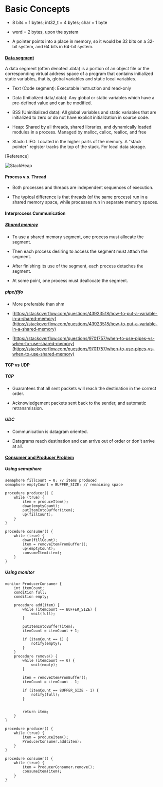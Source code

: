 # Basic Concepts

- 8 bits = 1 bytes; int32_t = 4 bytes; char = 1 byte

- word = 2 bytes, upon the system

- A pointer points into a place in memory, so it would be 32 bits on a 32-bit system, and 64 bits in 64-bit system.

#### [Data segment](https://en.wikipedia.org/wiki/Data_segment)

A data segment (often denoted .data) is a portion of an object file or the corresponding virtual address space of 
a program that contains initialized static variables, that is, global variables and static local variables.

- Text (Code segment): Executable instruction and read-only

- Data (Initialized data/.data): Any global or static variables which have a pre-defined value and can be modified.

- BSS (Uninitialized data): All global variables and static variables that are initialized to zero or do not have 
explicit initialization in source code.

- Heap: Shared by all threads, shared libraries, and dynamically loaded modules in a process. Managed by malloc, 
calloc, realloc, and free

- Stack: LIFO. Located in the higher parts of the memory. A "stack pointer" register tracks the top of the stack.
For local data storage.

[Reference]

![StackHeap](https://upload.wikimedia.org/wikipedia/commons/thumb/5/50/Program_memory_layout.pdf/page1-299px-Program_memory_layout.pdf.jpg)

#### Process v.s. Thread

- Both processes and threads are independent sequences of execution.

- The typical difference is that threads (of the same process) run in a shared memory space, while processes run 
in separate memory spaces.

#### Interprocess Communication

##### [Shared memroy](http://advancedlinuxprogramming.com/alp-folder/alp-ch05-ipc.pdf)

- To use a shared memory segment, one process must allocate the segment.

- Then each process desiring to access the segment must attach the segment.

- After finishing its use of the segment, each process detaches the segment.

- At some point, one process must deallocate the segment.

##### [pipe](http://man7.org/linux/man-pages/man7/pipe.7.html)/[fifo](http://man7.org/linux/man-pages/man7/fifo.7.html)

- More preferable than shm 

- [https://stackoverflow.com/questions/43923518/how-to-put-a-variable-in-a-shared-memory](https://stackoverflow.com/questions/43923518/how-to-put-a-variable-in-a-shared-memory)

- [https://stackoverflow.com/questions/9701757/when-to-use-pipes-vs-when-to-use-shared-memory](https://stackoverflow.com/questions/9701757/when-to-use-pipes-vs-when-to-use-shared-memory)

#### TCP vs UDP

##### TCP

- Guarantees that all sent packets will reach the destination in the correct order.

- Acknowledgement packets sent back to the sender, and automatic retransmission.

##### UDC

- Communication is datagram oriented.

- Datagrams reach destination and can arrive out of order or don't arrive at all.

#### [Consumer and Producer Problem](https://en.wikipedia.org/wiki/Producer%E2%80%93consumer_problem)

##### Using semaphore

```
semaphore fillCount = 0; // items produced
semaphore emptyCount = BUFFER_SIZE; // remaining space

procedure producer() {
    while (true) {
        item = produceItem();
        down(emptyCount);
        putItemIntoBuffer(item);
        up(fillCount);
    }
}

procedure consumer() {
    while (true) {
        down(fillCount);
        item = removeItemFromBuffer();
        up(emptyCount);
        consumeItem(item);
    }
}
```

##### Using monitor

```
monitor ProducerConsumer {
    int itemCount;
    condition full;
    condition empty;

    procedure add(item) {
        while (itemCount == BUFFER_SIZE) {
            wait(full);
        }

        putItemIntoBuffer(item);
        itemCount = itemCount + 1;

        if (itemCount == 1) {
            notify(empty);
        }
    }
    procedure remove() {
        while (itemCount == 0) {
            wait(empty);
        }

        item = removeItemFromBuffer();
        itemCount = itemCount - 1;

        if (itemCount == BUFFER_SIZE - 1) {
            notify(full);
        }


        return item;
    }
}

procedure producer() {
    while (true) {
        item = produceItem();
        ProducerConsumer.add(item);
    }
}

procedure consumer() {
    while (true) {
        item = ProducerConsumer.remove();
        consumeItem(item);
    }
}
```